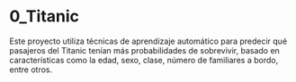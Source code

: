 # 0_Titanic
Este proyecto utiliza técnicas de aprendizaje automático para predecir qué pasajeros del Titanic tenían más probabilidades de sobrevivir, basado en características como la edad, sexo, clase, número de familiares a bordo, entre otros.
